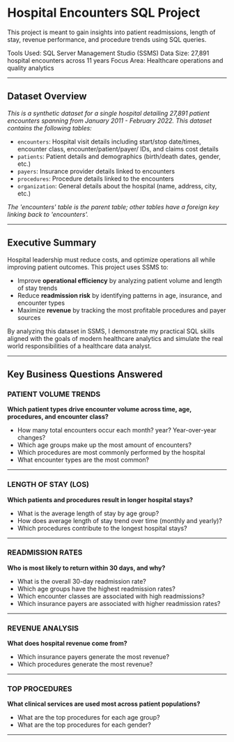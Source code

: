 # Hospital Encounters SQL Project

This project is meant to gain insights into patient readmissions, length of stay, revenue performance, and procedure trends using SQL queries.

Tools Used: SQL Server Management Studio (SSMS)
Data Size: 27,891 hospital encounters across 11 years
Focus Area: Healthcare operations and quality analytics

---

## Dataset Overview
_This is a synthetic dataset for a single hospital detailing 27,891 patient encounters spanning from January 2011 - February 2022.
This dataset contains the following tables:_

- `encounters`: Hospital visit details including start/stop date/times, encounter class, encounter/patient/payer/ IDs, and claims cost details
- `patients`: Patient details and demographics (birth/death dates, gender, etc.)
- `payers`: Insurance provider details linked to encounters
- `procedures`: Procedure details linked to the encounters
- `organization`: General details about the hospital (name, address, city, etc.)

_The 'encounters' table is the parent table; other tables have a foreign key linking back to 'encounters'._

---

## Executive Summary
Hospital leadership must reduce costs, and optimize operations all while improving patient outcomes. This project uses SSMS to:
  - Improve **operational efficiency** by analyzing patient volume and length of stay trends
  - Reduce **readmission risk** by identifying patterns in age, insurance, and encounter types
  - Maximize **revenue** by tracking the most profitable procedures and payer sources

By analyzing this dataset in SSMS, I demonstrate my practical SQL skills aligned with the goals of modern healthcare analytics and simulate the real world responsibilities of a healthcare data analyst.

---

## Key Business Questions Answered

### PATIENT VOLUME TRENDS
**Which patient types drive encounter volume across time, age, procedures, and encounter class?**

  - How many total encounters occur each month? year? Year-over-year changes?
  - Which age groups make up the most amount of encounters?
  - Which procedures are most commonly performed by the hospital
  - What encounter types are the most common?

---

### LENGTH OF STAY (LOS)
**Which patients and procedures result in longer hospital stays?**

  - What is the average length of stay by age group?
  - How does average length of stay trend over time (monthly and yearly)?
  - Which procedures contribute to the longest hospital stays?

---

### READMISSION RATES
**Who is most likely to return within 30 days, and why?**

  - What is the overall 30-day readmission rate?
  - Which age groups have the highest readmission rates?
  - Which encounter classes are associated with high readmissions?
  - Which insurance payers are associated with higher readmission rates?

---

### REVENUE ANALYSIS
**What does hospital revenue come from?**

  - Which insurance payers generate the most revenue?
  - Which procedures generate the most revenue?

---

### TOP PROCEDURES
**What clinical services are used most across patient populations?**

  - What are the top procedures for each age group?
  - What are the top procedures for each gender?

--- 

  
